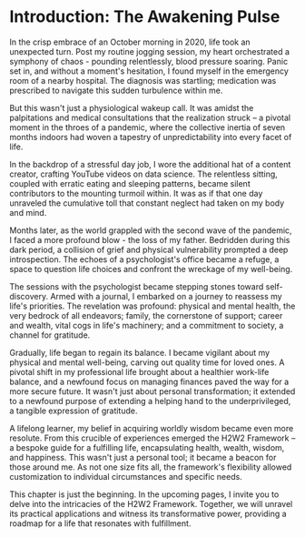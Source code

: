 # Introduction: The Awakening Pulse

In the crisp embrace of an October morning in 2020, life took an unexpected turn. Post my routine jogging session, my heart orchestrated a symphony of chaos - pounding relentlessly, blood pressure soaring. Panic set in, and without a moment's hesitation, I found myself in the emergency room of a nearby hospital. The diagnosis was startling; medication was prescribed to navigate this sudden turbulence within me.

But this wasn't just a physiological wakeup call. It was amidst the palpitations and medical consultations that the realization struck – a pivotal moment in the throes of a pandemic, where the collective inertia of seven months indoors had woven a tapestry of unpredictability into every facet of life.

In the backdrop of a stressful day job, I wore the additional hat of a content creator, crafting YouTube videos on data science. The relentless sitting, coupled with erratic eating and sleeping patterns, became silent contributors to the mounting turmoil within. It was as if that one day unraveled the cumulative toll that constant neglect had taken on my body and mind.

Months later, as the world grappled with the second wave of the pandemic, I faced a more profound blow - the loss of my father. Bedridden during this dark period, a collision of grief and physical vulnerability prompted a deep introspection. The echoes of a psychologist's office became a refuge, a space to question life choices and confront the wreckage of my well-being.

The sessions with the psychologist became stepping stones toward self-discovery. Armed with a journal, I embarked on a journey to reassess my life's priorities. The revelation was profound: physical and mental health, the very bedrock of all endeavors; family, the cornerstone of support; career and wealth, vital cogs in life's machinery; and a commitment to society, a channel for gratitude.

Gradually, life began to regain its balance. I became vigilant about my physical and mental well-being, carving out quality time for loved ones. A pivotal shift in my professional life brought about a healthier work-life balance, and a newfound focus on managing finances paved the way for a more secure future. It wasn't just about personal transformation; it extended to a newfound purpose of extending a helping hand to the underprivileged, a tangible expression of gratitude.

A lifelong learner, my belief in acquiring worldly wisdom became even more resolute. From this crucible of experiences emerged the H2W2 Framework – a bespoke guide for a fulfilling life, encapsulating health, wealth, wisdom, and happiness. This wasn't just a personal tool; it became a beacon for those around me. As not one size fits all, the framework's flexibility allowed customization to individual circumstances and specific needs.

This chapter is just the beginning. In the upcoming pages, I invite you to delve into the intricacies of the H2W2 Framework. Together, we will unravel its practical applications and witness its transformative power, providing a roadmap for a life that resonates with fulfillment.

